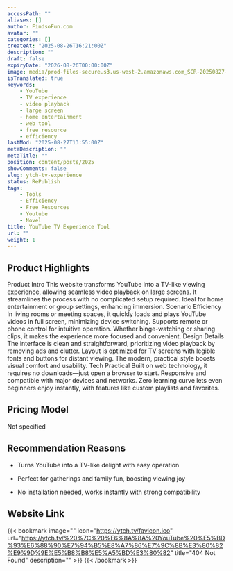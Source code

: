 ```yaml
---
accessPath: ""
aliases: []
author: FindsoFun.com
avatar: ""
categories: []
createAt: "2025-08-26T16:21:00Z"
description: ""
draft: false
expiryDate: "2026-08-26T00:00:00Z"
image: media/prod-files-secure.s3.us-west-2.amazonaws.com_SCR-20250827-pery.jpeg
isTranslated: true
keywords:
    - YouTube
    - TV experience
    - video playback
    - large screen
    - home entertainment
    - web tool
    - free resource
    - efficiency
lastMod: "2025-08-27T13:55:00Z"
metaDescription: ""
metaTitle: ""
position: content/posts/2025
showComments: false
slug: ytch-tv-experience
status: RePublish
tags:
    - Tools
    - Efficiency
    - Free Resources
    - Youtube
    - Novel
title: YouTube TV Experience Tool
url: ""
weight: 1
---
```

## Product Highlights
Product Intro
This website transforms YouTube into a TV-like viewing experience, allowing seamless video playback on large screens. It streamlines the process with no complicated setup required. Ideal for home entertainment or group settings, enhancing immersion.
Scenario Efficiency
In living rooms or meeting spaces, it quickly loads and plays YouTube videos in full screen, minimizing device switching. Supports remote or phone control for intuitive operation. Whether binge-watching or sharing clips, it makes the experience more focused and convenient.
Design Details
The interface is clean and straightforward, prioritizing video playback by removing ads and clutter. Layout is optimized for TV screens with legible fonts and buttons for distant viewing. The modern, practical style boosts visual comfort and usability.
Tech Practical
Built on web technology, it requires no downloads—just open a browser to start. Responsive and compatible with major devices and networks. Zero learning curve lets even beginners enjoy instantly, with features like custom playlists and favorites.

## Pricing Model
<!--more-->Not specified

## Recommendation Reasons
- Turns YouTube into a TV-like delight with easy operation

- Perfect for gatherings and family fun, boosting viewing joy

- No installation needed, works instantly with strong compatibility

## Website Link
{{< bookmark image="<no value>" icon="https://ytch.tv/favicon.ico" url="https://ytch.tv/%20%7C%20%E6%8A%8A%20YouTube%20%E5%BD%93%E6%88%90%E7%94%B5%E8%A7%86%E7%9C%8B%E3%80%82%E9%9D%9E%E5%B8%B8%E5%A5%BD%E3%80%82" title="404 Not Found" description="" >}}
{{< /bookmark >}}

